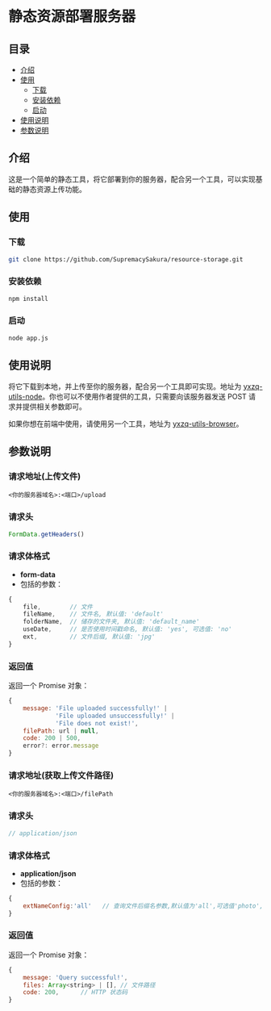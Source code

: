 
# 静态资源部署服务器

## 目录

- [介绍](#介绍)
- [使用](#使用)
  - [下载](#下载)
  - [安装依赖](#安装依赖)
  - [启动](#启动)
- [使用说明](#使用说明)
- [参数说明](#参数说明)

## 介绍

这是一个简单的静态工具，将它部署到你的服务器，配合另一个工具，可以实现基础的静态资源上传功能。

## 使用

### 下载

```bash
git clone https://github.com/SupremacySakura/resource-storage.git
```

### 安装依赖

```bash
npm install
```

### 启动

```bash
node app.js
```

## 使用说明

将它下载到本地，并上传至你的服务器，配合另一个工具即可实现。地址为 [yxzq-utils-node](https://www.npmjs.com/package/yxzq-utils-node)。你也可以不使用作者提供的工具，只需要向该服务器发送 POST 请求并提供相关参数即可。

如果你想在前端中使用，请使用另一个工具，地址为 [yxzq-utils-browser](https://www.npmjs.com/package/yxzq-utils-browser)。

## 参数说明

### 请求地址(上传文件)

```
<你的服务器域名>:<端口>/upload
```

### 请求头

```javascript
FormData.getHeaders()
```

### 请求体格式

- **form-data**
- 包括的参数：

```javascript
{
    file,        // 文件
    fileName,    // 文件名, 默认值: 'default'
    folderName,  // 储存的文件夹, 默认值: 'default_name'
    useDate,     // 是否使用时间戳命名, 默认值: 'yes', 可选值: 'no'
    ext,         // 文件后缀, 默认值: 'jpg'
}
```

### 返回值

返回一个 Promise 对象：

```javascript
{
    message: 'File uploaded successfully!' |
             'File uploaded unsuccessfully!' |
             'File does not exist!',
    filePath: url | null,
    code: 200 | 500,
    error?: error.message
}
```

### 请求地址(获取上传文件路径)

```
<你的服务器域名>:<端口>/filePath
```

### 请求头

```javascript
// application/json
```

### 请求体格式

- **application/json**
- 包括的参数：

```javascript
{
    extNameConfig:'all'   // 查询文件后缀名参数,默认值为'all',可选值'photo',也可传入后缀名数组,如['.html','.jpg']
}
```

### 返回值

返回一个 Promise 对象：

```javascript
{
    message: 'Query successful!',
    files: Array<string> | [], // 文件路径
    code: 200,      // HTTP 状态码
}
```
